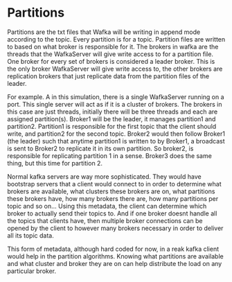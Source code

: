 # Partitions

Partitions are the txt files that Wafka will be writing in append mode according to the topic.
Every partition is for a topic.
Partition files are written to based on what broker is responsible for it.
The brokers in wafka are the threads that the WafkaServer will give write access to for a partition file.
One broker for every set of brokers is considered a leader broker. This is the only broker WafkaServer
will give write access to, the other brokers are replication brokers that just replicate data from the partition files of the leader.

For example.
A in this simulation, there is a single WafkaServer running on a port. This single server will
act as if it is a cluster of brokers. The brokers in this case are just threads, initially there will be three threads and each are assigned partition(s). Broker1 will be the leader, it manages partition1 and partition2. Partition1 is responsible for the first topic that the client should write, and partition2 for the second topic.
Broker2 would then follow Broker1 (the leader) such that anytime partition1 is written to by Broker1, a broadcast is sent to Broker2 to replicate it in its own partition. So broker2, is responsible for replicating partition 1 in a sense. Broker3 does the same thing, but this time for partition 2.

Normal kafka servers are way more sophisticated. They would have bootstrap servers that a client would connect to in order to determine what brokers are available, what clusters these brokers are on, what partitions these brokers have, how many brokers there are, how many partitions per topic and so on... Using this metadata, the client can determine which broker to actually send their topics to. And if one broker doesnt handle all the topics that clients have, then multiple broker connections can be opened by the client to however many brokers necessary in order to deliver all its topic data.

This form of metadata, although hard coded for now, in a reak kafka client would help in the partition algorithms. Knowing what partitions are available and what cluster and broker they are on can help distribute the load on any particular broker.
